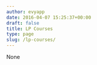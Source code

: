 ```yaml
---
author: evyapp
date: 2016-04-07 15:25:37+00:00
draft: false
title: LP Courses
type: page
slug: /lp-courses/
---
```


None
